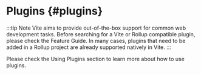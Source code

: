 # Plugins {#plugins}

:::tip Note
Vite aims to provide out-of-the-box support for common web development tasks. Before searching for a Vite or Rollup compatible plugin, please check the Feature Guide. In many cases, plugins that need to be added in a Rollup project are already supported natively in Vite.
:::

Please check the Using Plugins section to learn more about how to use plugins.
